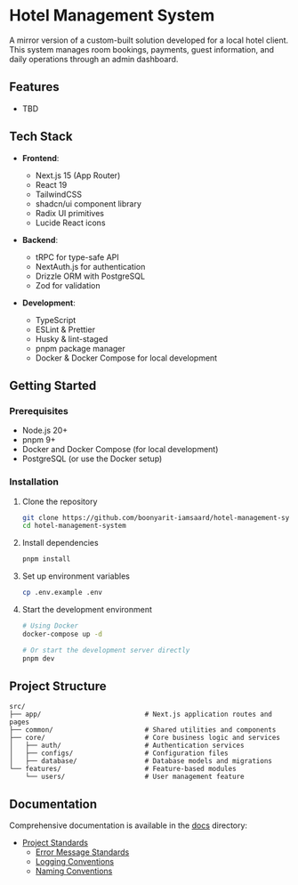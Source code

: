# Hotel Management System

A mirror version of a custom-built solution developed for a local hotel client. This system manages room bookings, payments, guest information, and daily operations through an admin dashboard.

## Features

- TBD

## Tech Stack

- **Frontend**:

  - Next.js 15 (App Router)
  - React 19
  - TailwindCSS
  - shadcn/ui component library
  - Radix UI primitives
  - Lucide React icons

- **Backend**:

  - tRPC for type-safe API
  - NextAuth.js for authentication
  - Drizzle ORM with PostgreSQL
  - Zod for validation

- **Development**:

  - TypeScript
  - ESLint & Prettier
  - Husky & lint-staged
  - pnpm package manager
  - Docker & Docker Compose for local development

## Getting Started

### Prerequisites

- Node.js 20+
- pnpm 9+
- Docker and Docker Compose (for local development)
- PostgreSQL (or use the Docker setup)

### Installation

1. Clone the repository

   ```bash
   git clone https://github.com/boonyarit-iamsaard/hotel-management-system.git
   cd hotel-management-system
   ```

2. Install dependencies

   ```bash
   pnpm install
   ```

3. Set up environment variables

   ```bash
   cp .env.example .env
   ```

4. Start the development environment

   ```bash
   # Using Docker
   docker-compose up -d

   # Or start the development server directly
   pnpm dev
   ```

## Project Structure

```shell
src/
├── app/                          # Next.js application routes and pages
├── common/                       # Shared utilities and components
├── core/                         # Core business logic and services
│   ├── auth/                     # Authentication services
│   ├── configs/                  # Configuration files
│   ├── database/                 # Database models and migrations
└── features/                     # Feature-based modules
    └── users/                    # User management feature
```

## Documentation

Comprehensive documentation is available in the [docs](./docs) directory:

- [Project Standards](./docs/standards)
  - [Error Message Standards](./docs/standards/error-messages.md)
  - [Logging Conventions](./docs/standards/logging.md)
  - [Naming Conventions](./docs/standards/naming-conventions.md)
